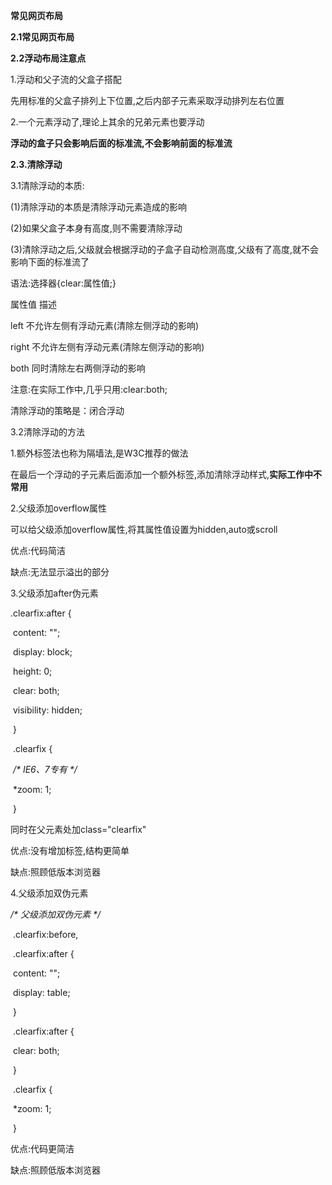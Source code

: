**常见网页布局**

**2.1常见网页布局**

**2.2浮动布局注意点**

1.浮动和父子流的父盒子搭配

先用标准的父盒子排列上下位置,之后内部子元素采取浮动排列左右位置

2.一个元素浮动了,理论上其余的兄弟元素也要浮动

**浮动的盒子只会影响后面的标准流,不会影响前面的标准流**

**2.3.清除浮动**

3.1清除浮动的本质:

(1)清除浮动的本质是清除浮动元素造成的影响

(2)如果父盒子本身有高度,则不需要清除浮动

(3)清除浮动之后,父级就会根据浮动的子盒子自动检测高度,父级有了高度,就不会影响下面的标准流了

语法:选择器{clear:属性值;}

属性值                 描述

left               不允许左侧有浮动元素(清除左侧浮动的影响)

right             不允许左侧有浮动元素(清除左侧浮动的影响)

both             同时清除左右两侧浮动的影响

注意:在实际工作中,几乎只用:clear:both;

清除浮动的策略是：闭合浮动

3.2清除浮动的方法

1.额外标签法也称为隔墙法,是W3C推荐的做法

在最后一个浮动的子元素后面添加一个额外标签,添加清除浮动样式,**实际工作中不常用**

2.父级添加overflow属性

可以给父级添加overflow属性,将其属性值设置为hidden,auto或scroll

优点:代码简洁

缺点:无法显示溢出的部分

3.父级添加after伪元素

.clearfix:after {

​      content: "";

​      display: block;

​      height: 0;

​      clear: both;

​      visibility: hidden;

​    }



​    .clearfix {

​      */\* IE6、7专有 \*/*

​      *zoom: 1;

​    }  

同时在父元素处加class="clearfix"

优点:没有增加标签,结构更简单

缺点:照顾低版本浏览器

4.父级添加双伪元素

*/\* 父级添加双伪元素 \*/*

​    .clearfix:before,

​    .clearfix:after {

​      content: "";

​      display: table;

​    } 



​    .clearfix:after {

​      clear: both;

​    }



​    .clearfix {

​      *zoom: 1;

​    }

优点:代码更简洁

缺点:照顾低版本浏览器